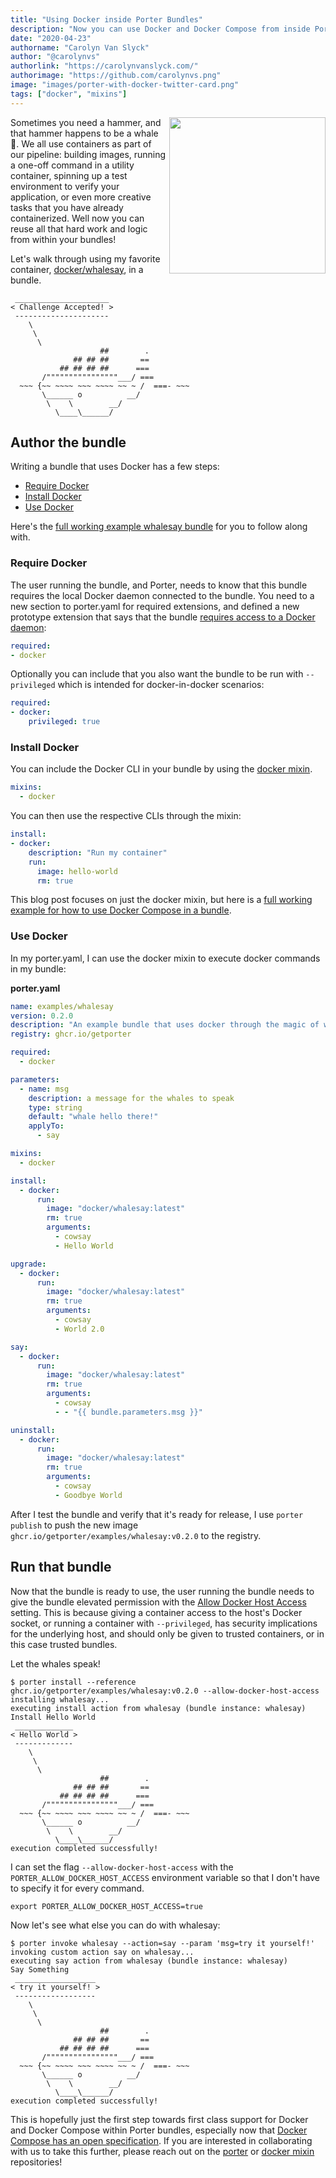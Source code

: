 ```yaml
---
title: "Using Docker inside Porter Bundles"
description: "Now you can use Docker and Docker Compose from inside Porter bundles"
date: "2020-04-23"
authorname: "Carolyn Van Slyck"
author: "@carolynvs"
authorlink: "https://carolynvanslyck.com/"
authorimage: "https://github.com/carolynvs.png"
image: "images/porter-with-docker-twitter-card.png"
tags: ["docker", "mixins"]
---
```


<img src="/images/porter-with-docker.png" width="250px" align="right"/>

Sometimes you need a hammer, and that hammer happens to be a whale 🐳. We all
use containers as part of our pipeline: building images, running a one-off
command in a utility container, spinning up a test environment to verify your
application, or even more creative tasks that you have already
containerized. Well now you can reuse all that hard work and logic from within
your bundles!

Let's walk through using my favorite container, [docker/whalesay][whalesay], in a bundle. 

```
 _____________________
< Challenge Accepted! >
 ---------------------
    \
     \
      \
                    ##        .
              ## ## ##       ==
           ## ## ## ##      ===
       /""""""""""""""""___/ ===
  ~~~ {~~ ~~~~ ~~~ ~~~~ ~~ ~ /  ===- ~~~
       \______ o          __/
        \    \        __/
          \____\______/
```

[whalesay]: https://hub.docker.com/r/docker/whalesay/

## Author the bundle
Writing a bundle that uses Docker has a few steps:

* [Require Docker](#require-docker)
* [Install Docker](#install-docker)
* [Use Docker](#use-docker)

Here's the [full working example whalesay bundle][whalesay-bundle] for you to
follow along with.

[whalesay-bundle]: /examples/src/docker/

### Require Docker

The user running the bundle, and Porter, needs to know that this bundle
requires the local Docker daemon connected to the bundle. You need to a new
section to porter.yaml for required extensions, and defined a new prototype
extension that says that the bundle [requires access to a Docker
daemon](/author-bundles/#docker):

```yaml
required:
- docker
```

Optionally you can include that you also want the bundle to be run with
`--privileged` which is intended for docker-in-docker scenarios:

```yaml
required:
- docker:
    privileged: true
```

### Install Docker

You can include the Docker CLI in your bundle by using the [docker mixin].

```yaml
mixins:
  - docker
```

You can then use the respective CLIs through the mixin:

```yaml
install:
- docker:
    description: "Run my container"
    run:
      image: hello-world
      rm: true
```

This blog post focuses on just the docker mixin, but here is a [full
working example for how to use Docker Compose in a
bundle](/examples/src/compose/).

### Use Docker

In my porter.yaml, I can use the docker mixin to execute docker commands
in my bundle:

**porter.yaml**

```yaml
name: examples/whalesay
version: 0.2.0
description: "An example bundle that uses docker through the magic of whalespeak"
registry: ghcr.io/getporter

required:
  - docker

parameters:
  - name: msg
    description: a message for the whales to speak
    type: string
    default: "whale hello there!"
    applyTo:
      - say

mixins:
  - docker

install:
  - docker:
      run:
        image: "docker/whalesay:latest"
        rm: true
        arguments:
          - cowsay
          - Hello World

upgrade:
  - docker:
      run:
        image: "docker/whalesay:latest"
        rm: true
        arguments:
          - cowsay
          - World 2.0

say:
  - docker:
      run:
        image: "docker/whalesay:latest"
        rm: true
        arguments:
          - cowsay
          - - "{{ bundle.parameters.msg }}"

uninstall:
  - docker:
      run:
        image: "docker/whalesay:latest"
        rm: true
        arguments:
          - cowsay
          - Goodbye World
```

After I test the bundle and verify that it's ready for release, I use `porter publish` to push the new image `ghcr.io/getporter/examples/whalesay:v0.2.0` to the registry.

## Run that bundle

Now that the bundle is ready to use, the user running the bundle needs to
give the bundle elevated permission with the [Allow Docker Host
Access](/configuration/#allow-docker-host-access) setting. This
is because giving a container access to the host's Docker socket, or running a
container with `--privileged`, has security implications for the underlying host,
and should only be given to trusted containers, or in this case trusted bundles.

Let the whales speak!

```console
$ porter install --reference ghcr.io/getporter/examples/whalesay:v0.2.0 --allow-docker-host-access
installing whalesay...
executing install action from whalesay (bundle instance: whalesay)
Install Hello World
 _____________
< Hello World >
 -------------
    \
     \
      \
                    ##        .
              ## ## ##       ==
           ## ## ## ##      ===
       /""""""""""""""""___/ ===
  ~~~ {~~ ~~~~ ~~~ ~~~~ ~~ ~ /  ===- ~~~
       \______ o          __/
        \    \        __/
          \____\______/
execution completed successfully!
```

I can set the flag `--allow-docker-host-access` with the `PORTER_ALLOW_DOCKER_HOST_ACCESS` environment variable so that I don't have to specify it for every command.

```console
export PORTER_ALLOW_DOCKER_HOST_ACCESS=true
```

Now let's see what else you can do with whalesay:

```console
$ porter invoke whalesay --action=say --param 'msg=try it yourself!'
invoking custom action say on whalesay...
executing say action from whalesay (bundle instance: whalesay)
Say Something
 __________________
< try it yourself! >
 ------------------
    \
     \
      \
                    ##        .
              ## ## ##       ==
           ## ## ## ##      ===
       /""""""""""""""""___/ ===
  ~~~ {~~ ~~~~ ~~~ ~~~~ ~~ ~ /  ===- ~~~
       \______ o          __/
        \    \        __/
          \____\______/
execution completed successfully!
```

This is hopefully just the first step towards first class support for Docker and
Docker Compose within Porter bundles, especially now that [Docker Compose has an
open specification][compose-spec]. If you are interested in collaborating with
us to take this further, please reach out on the [porter][porter-repo] or [docker mixin][docker-repo]
repositories!

[porter-repo]: https://github.com/getporter/porter/
[docker-repo]: https://github.com/getporter/mixin-docker/
[compose-spec]: https://www.compose-spec.io/
[docker mixin]: /mixins/docker/

